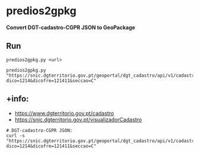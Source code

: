 # predios2gpkg

**Convert DGT-cadastro-CGPR JSON to GeoPackage**

## Run 
```shell
predios2gpkg.py <url>

predios2gpkg.py "https://snic.dgterritorio.gov.pt/geoportal/dgt_cadastro/api/v1/cadastro/cgpr/predios?dico=1214&dicofre=121411&seccao=C"
```

## +info:
- <https://www.dgterritorio.gov.pt/cadastro>
- <https://snic.dgterritorio.gov.pt/visualizadorCadastro>

```shell
# DGT-cadastro-CGPR JSON:
curl -s "https://snic.dgterritorio.gov.pt/geoportal/dgt_cadastro/api/v1/cadastro/cgpr/predios?dico=1214&dicofre=121411&seccao=C"
```
